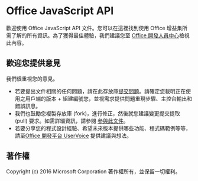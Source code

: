 # <a name="office-javascript-apis"></a>Office JavaScript API
歡迎使用 Office JavaScript API 文件。您可以在這裡找到使用 Office 增益集所需了解的所有資訊。為了獲得最佳體驗，我們建議您至 [Office 開發人員中心](https://dev.office.com/docs/add-ins/overview/office-add-ins)檢視此內容。


## <a name="give-us-your-feedback"></a>歡迎您提供意見

我們很重視您的意見。 
* 若要提出文件相關的任何問題，請在此存放庫[提交問題](https://github.com/OfficeDev/office-js-docs/issues)。請確定您載明正在使用之用戶端的版本 + 組建編號您，並視需求提供問題重現步驟、主控台輸出和錯誤訊息。 
* 我們也鼓勵您複製存放庫 (fork)，進行修正，然後就您建議變更提交提取 (pull) 要求。如需詳細資訊，請參閱 [參與此文件](Contributing.md)。 
* 若要分享您的程式設計經驗、希望未來版本提供哪些功能、程式碼範例等等，請至[Office 開發平台 UserVoice](https://officespdev.uservoice.com/) 提供建議與想法。

## <a name="copyright"></a>著作權

Copyright (c) 2016 Microsoft Corporation 著作權所有，並保留一切權利。
